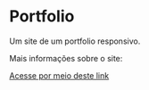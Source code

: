 # Portfolio
Um site de um portfolio responsivo.

Mais informações sobre o site:

<a href="https://github.com/vitorborqge/Portfolio">Acesse por meio deste link
<a>
